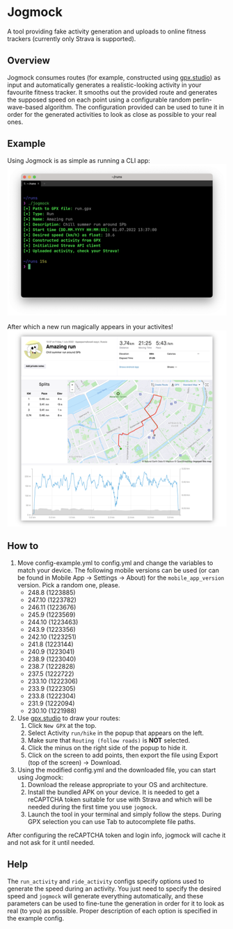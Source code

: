 # Jogmock
A tool providing fake activity generation and uploads to online fitness trackers (currently only Strava is supported).

## Overview
Jogmock consumes routes (for example, constructed using [gpx.studio](https://gpx.studio/)) as input and automatically generates a realistic-looking activity in your favourite fitness tracker. It smooths out the provided route and generates the supposed speed on each point using a configurable random perlin-wave-based algorithm. The configuration provided can be used to tune it in order for the generated activities to look as close as possible to your real ones.

## Example
Using Jogmock is as simple as running a CLI app:
![Jogmock CLI Usage](./example/jogmock-cli.png)  

After which a new run magically appears in your activites!
![Jogmock result on Strava](./example/jogmock-strava.png)

## How to
1. Move config-example.yml to config.yml and change the variables to match your device. The following mobile versions can be used (or can be found in Mobile App -> Settings -> About) for the `mobile_app_version` version. Pick a random one, please.
   - 248.8 (1223885)
   - 247.10 (1223782)
   - 246.11 (1223676)
   - 245.9 (1223569)
   - 244.10 (1223463)
   - 243.9 (1223356)
   - 242.10 (1223251)
   - 241.8 (1223144)
   - 240.9 (1223041)
   - 238.9 (1223040)
   - 238.7 (1222828)
   - 237.5 (1222722)
   - 233.10 (1222306)
   - 233.9 (1222305)
   - 233.8 (1222304)
   - 231.9 (1222094)
   - 230.10 (1221988)
2. Use [gpx.studio](https://gpx.studio/) to draw your routes:
   1. Click `New GPX` at the top.
   2. Select Activity `run/hike` in the popup that appears on the left.
   3. Make sure that `Routing (follow roads)` is **NOT** selected.
   4. Click the minus on the right side of the popup to hide it.
   5. Click on the screen to add points, then export the file using Export (top of the screen) -> Download.
3. Using the modified config.yml and the downloaded file, you can start using Jogmock:
   1. Download the release appropriate to your OS and architecture.
   2. Install the bundled APK on your device. It is needed to get a reCAPTCHA token suitable for use with Strava and which will be needed during the first time you use `jogmock`.
   3. Launch the tool in your terminal and simply follow the steps. During GPX selection you can use Tab to autocomplete file paths.  

After configuring the reCAPTCHA token and login info, jogmock will cache it and not ask for it until needed.

## Help
The `run_activity` and `ride_activity` configs specify options used to generate the speed during an activity. You just need to specify the desired speed and `jogmock` will generate everything automatically, and these parameters can be used to fine-tune the generation in order for it to look as real (to you) as possible. Proper description of each option is specified in the example config.
